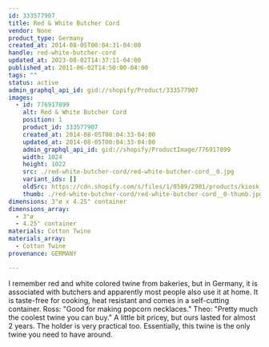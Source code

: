 ```yaml
---
id: 333577907
title: Red & White Butcher Cord
vendor: None
product_type: Germany
created_at: 2014-08-05T00:04:31-04:00
handle: red-white-butcher-cord
updated_at: 2023-08-02T14:37:11-04:00
published_at: 2011-06-02T14:50:00-04:00
tags: ""
status: active
admin_graphql_api_id: gid://shopify/Product/333577907
images:
  - id: 776917899
    alt: Red & White Butcher Cord
    position: 1
    product_id: 333577907
    created_at: 2014-08-05T00:04:33-04:00
    updated_at: 2014-08-05T00:04:33-04:00
    admin_graphql_api_id: gid://shopify/ProductImage/776917899
    width: 1024
    height: 1022
    src: ./red-white-butcher-cord/red-white-butcher-cord__0.jpg
    variant_ids: []
    oldSrc: https://cdn.shopify.com/s/files/1/0589/2901/products/kiosk_redwhitecord.tif.jpeg?v=1407211473
    thumb: ./red-white-butcher-cord/red-white-butcher-cord__0-thumb.jpg
dimensions: 3"ø x 4.25" container
dimensions_array:
  - 3"ø
  - 4.25" container
materials: Cotton Twine
materials_array:
  - Cotton Twine
provenance: GERMANY

---
```


I remember red and white colored twine from bakeries, but in Germany, it is associated with butchers and apparently most people also use it at home. It is taste-free for cooking, heat resistant and comes in a self-cutting container. Ross: "Good for making popcorn necklaces." Theo: "Pretty much the coolest twine you can buy." A little bit pricey, but ours lasted for almost 2 years. The holder is very practical too. Essentially, this twine is the only twine you need to have around.